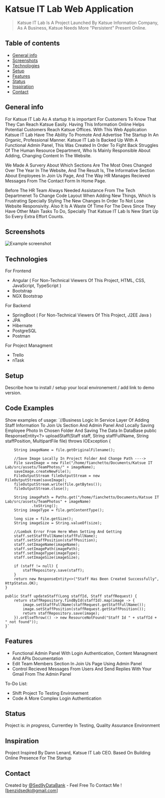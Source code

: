 # Katsue IT Lab Web Application
>  Katsue IT Lab Is A Project Launched By Katsue Information Company, As A Business, Katsue Needs More "Persistent" Present Online.

## Table of contents
* [General info](#general-info)
* [Screenshots](#screenshots)
* [Technologies](#technologies)
* [Setup](#setup)
* [Features](#features)
* [Status](#status)
* [Inspiration](#inspiration)
* [Contact](#contact)

## General info
For Katsue IT Lab As A startup It is important For Customers To Know That They Can Reach Katsue Easily. Having This Information Online Helps Potential Customers Reach Katsue Offices.
With This Web Application Katsue IT Lab Have The Ability To Promote And Advertise The Startup In An Organic, Professional Manner. 
Katsue IT Lab Is Backed Up With A Functional Admin Panel, This Was Created In Order To Fight Back Struggles Of The Human Resource Department, Who Is Mainly Responsible About Adding, Changing Content In The Website.

We Made A Survery About Which Sections Are The Most Ones Changed Over The Year In The Website, And The Result Is, The Informative Section About Employees In Join Us Page, And The Way HR Manages Recieved Messages From The Contact Form In Home Page.

Before The HR Team Always Needed Assistance From The Tech Departmenet To Change Code Layout When Adding New Things, Which Is Frustrating Specially Styling The New Changes In Order To Not Lose Website Responsivity. Also It Is A Waste Of Time For The Devs Since They Have Other Main Tasks To Do, Specially That Katsue IT Lab Is New Start Up So Every Extra Effort Counts.

## Screenshots
![Example screenshot](./img/screenshot.png)

## Technologies

For Frontend
* Angular ( For Non-Technical Viewers Of This Project, HTML, CSS, JavaScript, TypeScript )
* Bootstrap
* NGX Bootstrap

For Backend
* SpringBoot ( For Non-Technical Viewers Of This Project, J2EE Java )
* JPA 
* Hibernate
* PostgreSQL
* Postman

For Project Managment
* Trello
* nTask

## Setup
Describe how to install / setup your local environement / add link to demo version.

## Code Examples
Show examples of usage:
`//Business Logic In Service Layer Of Adding Staff Information To Join Us Section And Admin Panel And Locally Saving Employee Photo In Chosen Folder And Saving The Data In DataBase
public ResponseEntity<?> uploadStaff(Staff staff, String staffFullName,
                                         String staffPosition,
                                         MultipartFile file) throws IOException {

        String imageName = file.getOriginalFilename();

        //Save Image Locally In Project Folder And Change Path ---->
        File saveImage = new File("/home/fianchetto/Documents/Katsue IT Lab/src/assets/TeamPhotos/" + imageName);
        saveImage.createNewFile();
        FileOutputStream fileOutputStream = new FileOutputStream(saveImage);
        fileOutputStream.write(file.getBytes());
        fileOutputStream.close();

        String imagePath = Paths.get("/home/fianchetto/Documents/Katsue IT Lab/src/assets/TeamPhotos" + imageName)
                .toString();
        String imageType = file.getContentType();

        long size = file.getSize();
        String imageSize = String.valueOf(size);

        //Lombok Error From Here When Setting And Getting
        staff.setStaffFullName(staffFullName);
        staff.setStaffPosition(staffPosition);
        staff.setImageName(imageName);
        staff.setImagePath(imagePath);
        staff.setImageType(imageType);
        staff.setImageSize(imageSize);

        if (staff != null) {
            staffRepository.save(staff);
        }
        return new ResponseEntity<>("Staff Has Been Created Successfully", HttpStatus.OK);
    }

    public Staff updateStaff(Long staffId, Staff staffRequest) {
        return staffRepository.findById(staffId).map(image -> {
            image.setStaffFullName(staffRequest.getStaffFullName());
            image.setStaffPosition(staffRequest.getStaffPosition());
            return staffRepository.save(image);
        }).orElseThrow(() -> new ResourceNotFound("Staff Id " + staffId + " not found"));
    }`

## Features

* Functional Admin Panel With Login Authentication, Content Managment And APIs Documentation
* Edit Team Members Section In Join Us Page Using Admin Panel
* Control Recieved Messages From Users And Send Replies With Your Gmail From The Admin Panel

To-Do List:
* Shift Project To Testing Environement
* Code A More Complex Login Authentication

## Status
Project is: _in progress_, Currentley In Testing, Quality Assurance Environment 

## Inspiration
Project Inspired By Dann Lenard, Katsue IT Lab CEO. Based On Building Online Presence For The Startup

## Contact
Created by [@Sed9yDataBank](https://github.com/Sed9yDataBank) - Feel Free To Contact Me ! [benzidsedki@gmail.com]
